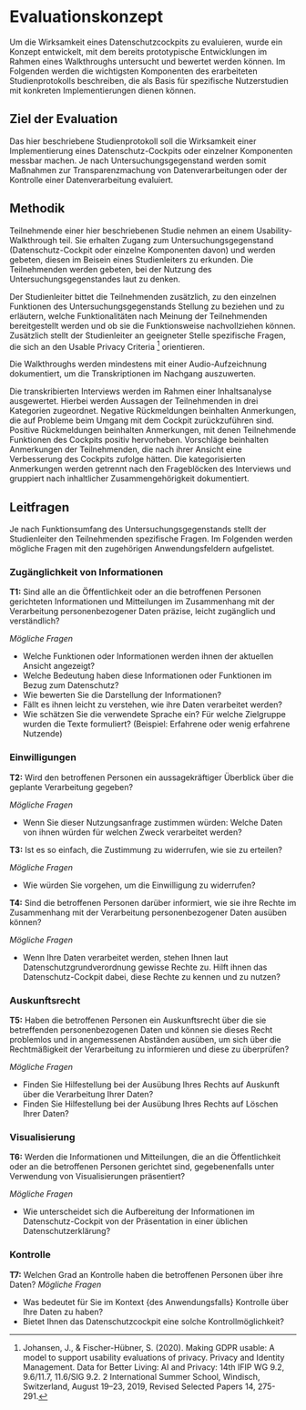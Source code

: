 # Evaluationskonzept
Um die Wirksamkeit eines Datenschutzcockpits zu evaluieren, wurde ein Konzept entwickelt, mit dem bereits prototypische Entwicklungen im Rahmen eines Walkthroughs untersucht und bewertet werden können. Im Folgenden werden die wichtigsten Komponenten des erarbeiteten Studienprotokolls beschreiben, die als Basis für spezifische Nutzerstudien mit konkreten Implementierungen dienen können. 

## Ziel der Evaluation
Das hier beschriebene Studienprotokoll soll die Wirksamkeit einer Implementierung eines Datenschutz-Cockpits oder einzelner Komponenten messbar machen. Je nach Untersuchungsgegenstand werden somit Maßnahmen zur Transparenzmachung von Datenverarbeitungen oder der Kontrolle einer Datenverarbeitung evaluiert. 

## Methodik
Teilnehmende einer hier beschriebenen Studie nehmen an einem Usability-Walkthrough teil. Sie erhalten Zugang zum Untersuchungsgegenstand (Datenschutz-Cockpit oder einzelne Komponenten davon) und werden gebeten, diesen im Beisein eines Studienleiters zu erkunden. Die Teilnehmenden werden gebeten, bei der Nutzung des Untersuchungsgegenstandes laut zu denken.

Der Studienleiter bittet die Teilnehmenden zusätzlich, zu den einzelnen Funktionen des Untersuchungsgegenstands Stellung zu beziehen und zu erläutern, welche Funktionalitäten nach Meinung der Teilnehmenden bereitgestellt werden und ob sie die Funktionsweise nachvollziehen können.
Zusätzlich stellt der Studienleiter an geeigneter Stelle spezifische Fragen, die sich an den Usable Privacy Criteria [^1] orientieren.

Die Walkthroughs werden mindestens mit einer Audio-Aufzeichnung dokumentiert, um die Transkriptionen im Nachgang auszuwerten.

Die transkribierten Interviews werden im Rahmen einer Inhaltsanalyse ausgewertet. Hierbei werden Aussagen der Teilnehmenden in drei Kategorien zugeordnet. Negative Rückmeldungen beinhalten Anmerkungen, die auf Probleme beim Umgang mit dem Cockpit zurückzuführen sind. Positive Rückmeldungen beinhalten Anmerkungen, mit denen Teilnehmende Funktionen des Cockpits positiv hervorheben. Vorschläge beinhalten Anmerkungen der Teilnehmenden, die nach ihrer Ansicht eine Verbesserung des Cockpits zufolge hätten. Die kategorisierten Anmerkungen werden getrennt nach den Frageblöcken des Interviews und gruppiert nach inhaltlicher Zusammengehörigkeit dokumentiert.

## Leitfragen
Je nach Funktionsumfang des Untersuchungsgegenstands stellt der Studienleiter den Teilnehmenden spezifische Fragen. Im Folgenden werden mögliche Fragen mit den zugehörigen Anwendungsfeldern aufgelistet.

### Zugänglichkeit von Informationen
**T1:** Sind alle an die Öffentlichkeit oder an die betroffenen Personen gerichteten Informationen und Mitteilungen im Zusammenhang mit der Verarbeitung personenbezogener Daten präzise, leicht zugänglich und verständlich?

*Mögliche Fragen*
- Welche Funktionen oder Informationen werden ihnen der aktuellen Ansicht angezeigt?
- Welche Bedeutung haben diese Informationen oder Funktionen im Bezug zum Datenschutz?
- Wie bewerten Sie die Darstellung der Informationen?
- Fällt es ihnen leicht zu verstehen, wie ihre Daten verarbeitet werden?
- Wie schätzen Sie die verwendete Sprache ein? Für welche Zielgruppe wurden die Texte formuliert? (Beispiel: Erfahrene oder wenig erfahrene Nutzende)

### Einwilligungen
**T2:** Wird den betroffenen Personen ein aussagekräftiger Überblick über die geplante Verarbeitung gegeben?

*Mögliche Fragen*
- Wenn Sie dieser Nutzungsanfrage zustimmen würden: Welche Daten von ihnen würden für welchen Zweck verarbeitet werden?

**T3:** Ist es so einfach, die Zustimmung zu widerrufen, wie sie zu erteilen?

*Mögliche Fragen*
- Wie würden Sie vorgehen, um die Einwilligung zu widerrufen?

**T4:** Sind die betroffenen Personen darüber informiert, wie sie ihre Rechte im Zusammenhang mit der Verarbeitung personenbezogener Daten ausüben können?

*Mögliche Fragen*
- Wenn Ihre Daten verarbeitet werden, stehen Ihnen laut Datenschutzgrundverordnung gewisse Rechte zu. Hilft ihnen das Datenschutz-Cockpit dabei, diese Rechte zu kennen und zu nutzen?

### Auskunftsrecht

**T5:** Haben die betroffenen Personen ein Auskunftsrecht über die sie betreffenden personenbezogenen Daten und können sie dieses Recht problemlos und in angemessenen Abständen ausüben, um sich über die Rechtmäßigkeit der Verarbeitung zu informieren und diese zu überprüfen?

*Mögliche Fragen*
- Finden Sie Hilfestellung bei der Ausübung Ihres Rechts auf Auskunft über die Verarbeitung Ihrer Daten?
- Finden Sie Hilfestellung bei der Ausübung Ihres Rechts auf Löschen Ihrer Daten?

### Visualisierung
**T6:** Werden die Informationen und Mitteilungen, die an die Öffentlichkeit oder an die betroffenen Personen gerichtet sind, gegebenenfalls unter Verwendung von Visualisierungen präsentiert?

*Mögliche Fragen*
- Wie unterscheidet sich die Aufbereitung der Informationen im Datenschutz-Cockpit von der Präsentation in einer üblichen Datenschutzerklärung?

### Kontrolle
**T7:** Welchen Grad an Kontrolle haben die betroffenen Personen über ihre Daten?
*Mögliche Fragen*
- Was bedeutet für Sie im Kontext {des Anwendungsfalls} Kontrolle über Ihre Daten zu haben?
- Bietet Ihnen das Datenschutzcockpit eine solche Kontrollmöglichkeit?




[^1]: Johansen, J., & Fischer-Hübner, S. (2020). Making GDPR usable: A model to support usability evaluations of privacy. Privacy and Identity Management. Data for Better Living: AI and Privacy: 14th IFIP WG 9.2, 9.6/11.7, 11.6/SIG 9.2. 2 International Summer School, Windisch, Switzerland, August 19–23, 2019, Revised Selected Papers 14, 275-291.
